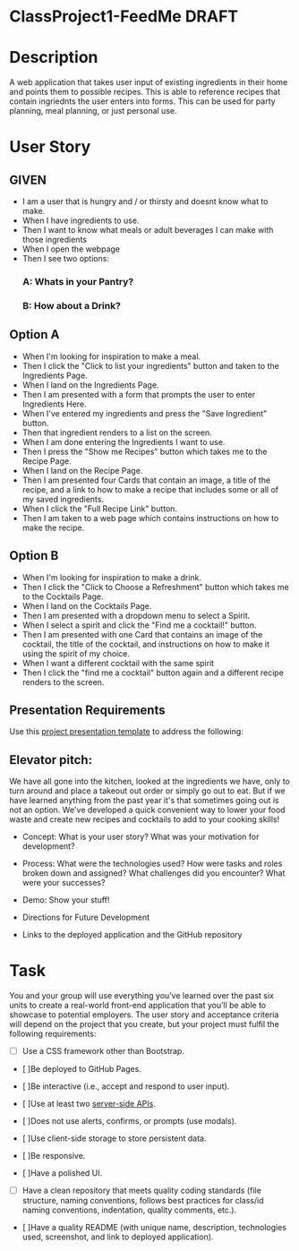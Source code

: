 # ClassProject1-FeedMe DRAFT

# Description

A web application that takes user input of existing ingredients in their home and points them to possible recipes. This is able to reference recipes that contain ingriednts the user enters into forms. This can be used for party planning, meal planning, or just personal use.

# User Story

## GIVEN

- I am a user that is hungry and / or thirsty and doesnt know what to make.
- When I have ingredients to use.
- Then I want to know what meals or adult beverages I can make with those ingredients
- When I open the webpage
- Then I see two options:
  ### A: Whats in your Pantry?
  ### B: How about a Drink?

## Option A

- When I'm looking for inspiration to make a meal.
- Then I click the "Click to list your ingredients" button and taken to the Ingredients Page.
- When I land on the Ingredients Page.
- Then I am presented with a form that prompts the user to enter Ingredients Here.
- When I've entered my ingredients and press the "Save Ingredient" button.
- Then that ingredient renders to a list on the screen.
- When I am done entering the Ingredients I want to use.
- Then I press the "Show me Recipes" button which takes me to the Recipe Page.
- When I land on the Recipe Page.
- Then I am presented four Cards that contain an image, a title of the recipe, and a link to how to make a recipe that includes some or all of my saved ingredients.
- When I click the "Full Recipe Link" button.
- Then I am taken to a web page which contains instructions on how to make the recipe.

## Option B

- When I'm looking for inspiration to make a drink.
- Then I click the "Click to Choose a Refreshment" button which takes me to the Cocktails Page.
- When I land on the Cocktails Page.
- Then I am presented with a dropdown menu to select a Spirit.
- When I select a spirit and click the "Find me a cocktail!" button.
- Then I am presented with one Card that contains an image of the cocktail, the title of the cocktail, and instructions on how to make it using the spirit of my choice.
- When I want a different cocktail with the same spirit
- Then I click the "find me a cocktail" button again and a different recipe renders to the screen.

## Presentation Requirements

Use this [project presentation template](https://docs.google.com/presentation/d/10QaO9KH8HtUXj__81ve0SZcpO5DbMbqqQr4iPpbwKks/edit?usp=sharing) to address the following:

## Elevator pitch:

We have all gone into the kitchen, looked at the ingredients we have, only to turn around and place a takeout out order or simply go out to eat.
But if we have learned anything from the past year it's that sometimes going out is not an option.
We've developed a quick convenient way to lower your food waste and create new recipes and cocktails to add to your cooking skills!

- Concept: What is your user story? What was your motivation for development?

- Process: What were the technologies used? How were tasks and roles broken down and assigned? What challenges did you encounter? What were your successes?

- Demo: Show your stuff!

- Directions for Future Development

- Links to the deployed application and the GitHub repository

# Task

You and your group will use everything you’ve learned over the past six units to create a real-world front-end application that you’ll be able to showcase to potential employers. The user story and acceptance criteria will depend on the project that you create, but your project must fulfil the following requirements:

- [ ] Use a CSS framework other than Bootstrap.

- [ ]Be deployed to GitHub Pages.

- [ ]Be interactive (i.e., accept and respond to user input).

- [ ]Use at least two [server-side APIs](https://coding-boot-camp.github.io/full-stack/apis/api-resources).

- [ ]Does not use alerts, confirms, or prompts (use modals).

- [ ]Use client-side storage to store persistent data.

- [ ]Be responsive.

- [ ]Have a polished UI.

- [ ] Have a clean repository that meets quality coding standards (file structure, naming conventions, follows best practices for class/id naming conventions, indentation, quality comments, etc.).

- [ ]Have a quality README (with unique name, description, technologies used, screenshot, and link to deployed application).
